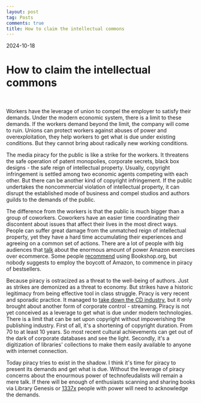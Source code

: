 ```yaml
---
layout: post
tag: Posts
comments: true
title: How to claim the intellectual commons
---
```


2024-10-18

# How to claim the intellectual commons
<br>

Workers have the leverage of union to compel the employer to satisfy their demands. Under the modern economic system, there is a limit to these demands. If the workers demand beyond the limit, the company will come to ruin. Unions can protect workers against abuses of power and overexploitation, they help workers to get what is due under existing conditions. But they cannot bring about radically new working conditions.

The media piracy for the public is like a strike for the workers. It threatens the safe operation of patent monopolies, corporate secrets, black box designs - the safe reign of intellectual property. Usually, copyright infringement is settled among two economic agents competing with each other. But there can be another kind of copyright infringement. If the public undertakes the noncommercial violation of intellectual property, it can disrupt the established mode of business and compel studios and authors guilds to the demands of the public.

The difference from the workers is that the public is much bigger than a group of coworkers. Coworkers have an easier time coordinating their discontent about issues that affect their lives in the most direct ways. People can suffer great damage from the unmatched reign of intellectual property, yet they have a hard time accumulating their experiences and agreeing on a common set of actions. There are a lot of people with big audiences that [talk](https://libgen.st/book/index.php?md5=4752253D514ED8B3F7932A70643E57DE) about the enormous amount of power Amazon exercises over ecommerce. Some people [recommend](https://www.youtube.com/watch?v=xwU5xkXj7Kw) using Bookshop.org, but nobody suggests to employ the boycott of Amazon, to commence in piracy of bestsellers.

Because piracy is ostracized as a threat to the well-being of authors. Just as strikes are demonized as a threat to economy. But strikes have a historic legitimacy from being effective tool in class struggle. Piracy is very recent and sporadic practice. It managed to [take down the CD industry](https://1337x.to/torrent/6136655/How-Music-Got-Free-S01-1080p-AMZN-WEB-DL-DDP5-1-H-264-FLUX/), but it only brought about another form of corporate control - streaming. Piracy is not yet conceived as a leverage to get what is due under modern technologies. There is a limit that can be set upon copyright without impoverishing the publishing industry. First of all, it's a shortening of copyright duration. From 70 to at least 10 years. So most recent cultural achievements can get out of the dark of corporate databases and see the light. Secondly, it's a digitization of libraries' collections to make them easily available to anyone with internet connection.

Today piracy tries to exist in the shadow. I think it's time for piracy to present its demands and get what is due. Without the leverage of piracy concerns about the enourmous power of technofeudalists will remain a mere talk. If there will be enough of enthusiasts scanning and sharing books via Library Genesis or [1337x](https://1337x.to/user/workerbee/) people with power will need to acknowledge the demands.